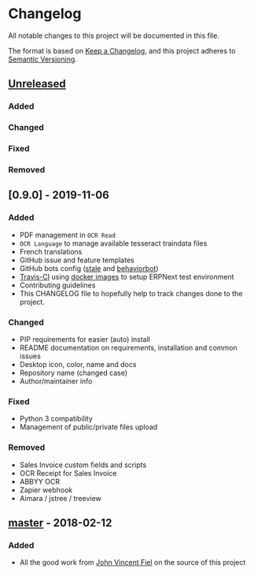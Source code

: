 # Changelog
All notable changes to this project will be documented in this file.

The format is based on [Keep a Changelog](https://keepachangelog.com/en/1.0.0/),
and this project adheres to [Semantic Versioning](https://semver.org/spec/v2.0.0.html).

## [Unreleased]
### Added

### Changed

### Fixed

### Removed

<a name="0.9.0"></a>
## [0.9.0] - 2019-11-06

### Added
- PDF management in `OCR Read`
- `OCR Language` to manage available tesseract traindata files
- French translations
- GitHub issue and feature templates
- GitHub bots config ([stale](https://github.com/apps/stale) and [behaviorbot](https://github.com/behaviorbot))
- [Travis-CI](https://travis-ci.org/) using [docker images](https://github.com/Monogramm/docker-erpnext) to setup ERPNext test environment
- Contributing guidelines
- This CHANGELOG file to hopefully help to track changes done to the project.

### Changed
- PIP requirements for easier (auto) install
- README documentation on requirements, installation and common issues
- Desktop icon, color, name and docs
- Repository name (changed case)
- Author/maintainer info

### Fixed
- Python 3 compatibility
- Management of public/private files upload

### Removed
- Sales Invoice custom fields and scripts
- OCR Receipt for Sales Invoice
- ABBYY OCR
- Zapier webhook
- Aimara / jstree / treeview

## [master] - 2018-02-12
### Added
- All the good work from [John Vincent Fiel](https://github.com/jvfiel) on the source of this project

[Unreleased]: https://github.com/jvfiel/ERPNext-OCR/compare/master...Monogramm:develop
[master]: https://github.com/jvfiel/ERPNext-OCR/tree/master
